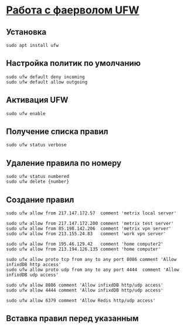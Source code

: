 [Работа с фаерволом UFW](https://www.digitalocean.com/community/tutorials/how-to-set-up-a-firewall-with-ufw-on-ubuntu-18-04-ru)
=======================================================================================

Установка 
---------
    
    sudo apt install ufw


Настройка политик по умолчанию
------------------------------
    
    sudo ufw default deny incoming
    sudo ufw default allow outgoing


Активация UFW
-------------

    sudo ufw enable


Получение списка правил
-----------------------

    sudo ufw status verbose


Удаление правила по номеру
--------------------------

    sudo ufw status numbered
    sudo ufw delete {number}


Создание правил
---------------

    sudo ufw allow from 217.147.172.57  comment 'metrix local server'

    sudo ufw allow from 217.147.172.200 comment 'metrix test server'
    sudo ufw allow from 85.198.142.206  comment 'metrix vpn server'
    sudo ufw allow from 213.155.24.83   comment 'work vpn server'

    sudo ufw allow from 195.46.129.42   comment 'home computer2'
    sudo ufw allow from 213.194.126.135 comment 'home computer'

    sudo ufw allow proto tcp from any to any port 8086 comment 'Allow infixdDB http access'
    sudo ufw allow proto udp from any to any port 4444  comment 'Allow infixdDB udp access'

    sudo ufw allow 8086 comment 'Allow infixdDB http/udp access'
    sudo ufw allow 4444 comment 'Allow infixdDB http/udp access'

    sudo ufw allow 6379 comment 'Allow Redis http/udp access'

    
Вставка правил перед указанным
------------------------------

